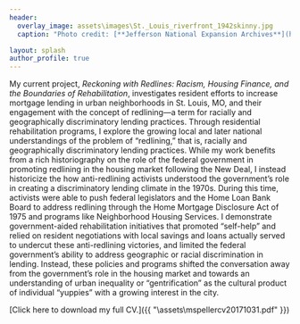 ```yaml
---
header:
  overlay_image: assets\images\St._Louis_riverfront_1942skinny.jpg
  caption: "Photo credit: [**Jefferson National Expansion Archives**](https://commons.wikimedia.org/wiki/File:St._Louis_riverfront_after_demolition_for_Gateway_Arch_(1942).jpg)"

layout: splash
author_profile: true
---
```


My current project, *Reckoning with Redlines: Racism, Housing Finance, and the Boundaries of Rehabilitation*, investigates resident efforts to increase mortgage lending in urban neighborhoods in St. Louis, MO, and their engagement with the concept of redlining—a term for racially and geographically discriminatory lending practices. Through residential rehabilitation programs, I explore the growing local and later national understandings of the problem of “redlining,” that is, racially and geographically discriminatory lending practices.  While my work benefits from a rich historiography on the role of the federal government in promoting redlining in the housing market following the New Deal, I instead historicize the how anti-redlining activists understood the government’s role in creating a discriminatory lending climate in the 1970s. During this time, activists were able to push federal legislators and the Home Loan Bank Board to address redlining through the Home Mortgage Disclosure Act of 1975 and programs like Neighborhood Housing Services. I demonstrate government-aided rehabilitation initiatives that promoted “self-help” and relied on resident negotiations with local savings and loans actually served to undercut these anti-redlining victories, and limited the federal government’s ability to address geographic or racial discrimination in lending. Instead, these policies and programs shifted the conversation away from the government’s role in the housing market and towards an understanding of urban inequality or “gentrification” as the cultural product of individual “yuppies” with a growing interest in the city.

[Click here to download my full CV.]({{ "\assets\mspellercv20171031.pdf" }})

